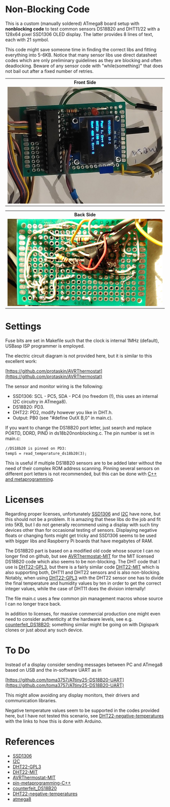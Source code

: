 # Non-Blocking Code

This is a custom (manually soldered) ATmega8 board setup with **nonblocking code** to test common sensors DS18B20 and DHT11/22 with a 128x64 pixel SSD1306 OLED display. The latter provides 8 lines of text, each with 21 symbol.

This code might save someone time in finding the correct libs and fitting everything into 5-6KB. Notice that many sensor 
libs use direct datasheet codes which are only preliminary guidelines as they are blocking and often deadlocking. Beware of any sensor code with "while(something)" that does not bail out after a fixed number of retries.

<table>
<tr>
<th style="text-align:center"> Front Side</th>
</tr>
<tr>
<td>
<img src="./frontside.jpg"  alt="Custom atmega8 board: Front" width="100%" >
</td>
</tr>
</table>

<table>
<tr>
<th style="text-align:center"> Back Side</th>
</tr>
<tr>
<td>
<img src="./backside.jpg"  alt="Custom atmega8 board: Back" width="100%" >
</td>
</tr>
</table>

# Settings

Fuse bits are set in Makefile such that the clock is internal 1MHz (default), USBasp ISP programmer is employed.

The electric circuit diagram is not provided here, but it is similar to this excellent work:

[https://github.com/protaskin/AVRThermostat](https://github.com/protaskin/AVRThermostat)

The sensor and monitor wiring is the following:

- SSD1306: SCL - PC5, SDA - PC4 (no freedom (!), this uses an internal I2C circuitry in ATmega8). 
- DS18B20: PD3. 
- DHT22: PD2, modify however you like in DHT.h.
- Output:  PB0 (see "#define OutX B,0" in main.c).

If you want to change the DS18B20 port letter, just search and replace PORTD, DDRD, PIND in
ds18b20nonblocking.c. The pin number is set in main.c:
```
//DS18b20 is pinned on PD3:
tempS = read_temperature_ds18b20(3);
```
This is useful if multiple DS18B20 sensors are to be added later without the need of their complex ROM 
address scanning. Pinning several sensors on different port letters is not recommended, but this can be 
done with [C++ and metaprogramming][pin-metaprogramming-C++].

# Licenses

Regarding proper licenses, unfortunately [SSD1306] and [I2C] have none, but this should not be a problem. It is amazing that these libs do the job and fit into 5KB, but I do not generally recommend using a display with such tiny devices other than for occasional testing of sensors. Displaying negative floats or changing fonts might get tricky and SSD1306 seems to be used with bigger libs and Raspberry Pi boards that have megabytes of RAM. 

The DS18B20 part is based on a modified old code whose source I can no longer find on github, but see [AVRThermostat-MIT] for the MIT licensed DS18B20 code which also seems to be non-blocking. The DHT code that I use is [DHT22-GPL3], but there is a fairly similar code [DHT22-MIT] which is also supporting both, DHT11 and DHT22 sensors and is also non-blocking. Notably, when using [DHT22-GPL3] with the DHT22 sensor one has to divide the final temperature and humidity values by ten in order to get the correct integer values, while the case of DHT11 does the division internally!

The file main.c uses a few common pin management macros whose source I can no longer trace back.

In addition to licenses, for massive commercial production one might even need to consider authenticity at the hardware levels, see e.g. [counterfeit_DS18B20]; something similar might be going on with Digispark clones or just about any such device.

# To Do

Instead of a display consider sending messages between PC and ATmega8 based on USB and the in-software UART as in 

[https://github.com/toma3757/ATtiny25-DS18B20-UART](https://github.com/toma3757/ATtiny25-DS18B20-UART)

This might allow avoiding any display monitors, their drivers and communication libraries. 

Negative temperature values seem to be supported in the codes provided here, but I have not tested this scenario, see [DHT22-negative-temperatures] with the links to how this is done with Arduino.

# References

- [SSD1306]
- [I2C]
- [DHT22-GPL3]
- [DHT22-MIT]
- [AVRThermostat-MIT]
- [pin-metaprogramming-C++]
- [counterfeit_DS18B20]
- [DHT22-negative-temperatures]
- [atmega8]

[SSD1306]: https://github.com/Preston-Sundar/AVR-OLED-SSD1306-IIC-DRIVER

[I2C]: https://github.com/Preston-Sundar/AtmegaXX-I2C-Library

[DHT22-GPL3]: https://github.com/fengcda/DHT_Sensor_AVR_Library

[DHT22-MIT]: https://github.com/efthymios-ks/AVR-DHT

[AVRThermostat-MIT]: https://github.com/protaskin/AVRThermostat

[pin-metaprogramming-C++]: https://github.com/ricardocosme/ds18b20

[counterfeit_DS18B20]: https://github.com/cpetrich/counterfeit_DS18B20

[DHT22-negative-temperatures]: https://forum.arduino.cc/t/dht22-negative-celsius-temperatures/126814/14

[atmega8]: https://ww1.microchip.com/downloads/en/DeviceDoc/Atmel-2486-8-bit-AVR-microcontroller-ATmega8_L_datasheet.pdf


